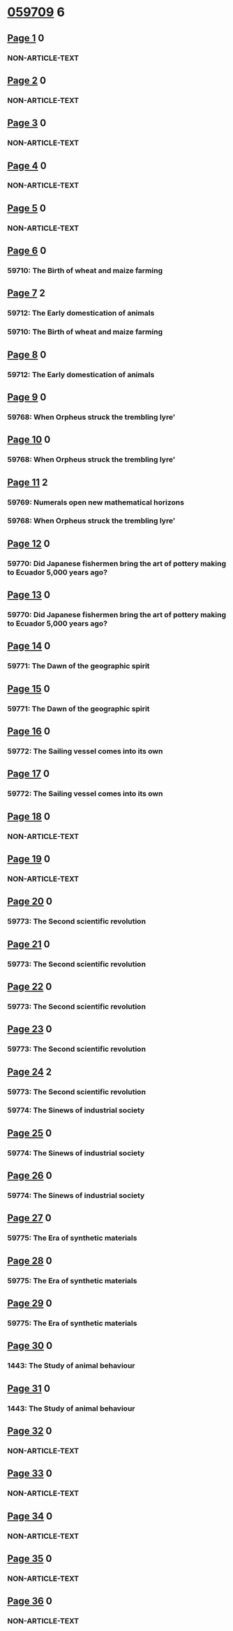 # [059709](https://demo.humlab.umu.se/courier/059709eng.pdf) 6
## [Page 1](https://demo.humlab.umu.se/courier/059709eng.pdf#page=1) 0
### NON-ARTICLE-TEXT
## [Page 2](https://demo.humlab.umu.se/courier/059709eng.pdf#page=2) 0
### NON-ARTICLE-TEXT
## [Page 3](https://demo.humlab.umu.se/courier/059709eng.pdf#page=3) 0
### NON-ARTICLE-TEXT
## [Page 4](https://demo.humlab.umu.se/courier/059709eng.pdf#page=4) 0
### NON-ARTICLE-TEXT
## [Page 5](https://demo.humlab.umu.se/courier/059709eng.pdf#page=5) 0
### NON-ARTICLE-TEXT
## [Page 6](https://demo.humlab.umu.se/courier/059709eng.pdf#page=6) 0
### 59710: The Birth of wheat and maize farming
## [Page 7](https://demo.humlab.umu.se/courier/059709eng.pdf#page=7) 2
### 59712: The Early domestication of animals
### 59710: The Birth of wheat and maize farming
## [Page 8](https://demo.humlab.umu.se/courier/059709eng.pdf#page=8) 0
### 59712: The Early domestication of animals
## [Page 9](https://demo.humlab.umu.se/courier/059709eng.pdf#page=9) 0
### 59768: When Orpheus struck the trembling lyre'
## [Page 10](https://demo.humlab.umu.se/courier/059709eng.pdf#page=10) 0
### 59768: When Orpheus struck the trembling lyre'
## [Page 11](https://demo.humlab.umu.se/courier/059709eng.pdf#page=11) 2
### 59769: Numerals open new mathematical horizons
### 59768: When Orpheus struck the trembling lyre'
## [Page 12](https://demo.humlab.umu.se/courier/059709eng.pdf#page=12) 0
### 59770: Did Japanese fishermen bring the art of pottery making to Ecuador 5,000 years ago?
## [Page 13](https://demo.humlab.umu.se/courier/059709eng.pdf#page=13) 0
### 59770: Did Japanese fishermen bring the art of pottery making to Ecuador 5,000 years ago?
## [Page 14](https://demo.humlab.umu.se/courier/059709eng.pdf#page=14) 0
### 59771: The Dawn of the geographic spirit
## [Page 15](https://demo.humlab.umu.se/courier/059709eng.pdf#page=15) 0
### 59771: The Dawn of the geographic spirit
## [Page 16](https://demo.humlab.umu.se/courier/059709eng.pdf#page=16) 0
### 59772: The Sailing vessel comes into its own
## [Page 17](https://demo.humlab.umu.se/courier/059709eng.pdf#page=17) 0
### 59772: The Sailing vessel comes into its own
## [Page 18](https://demo.humlab.umu.se/courier/059709eng.pdf#page=18) 0
### NON-ARTICLE-TEXT
## [Page 19](https://demo.humlab.umu.se/courier/059709eng.pdf#page=19) 0
### NON-ARTICLE-TEXT
## [Page 20](https://demo.humlab.umu.se/courier/059709eng.pdf#page=20) 0
### 59773: The Second scientific revolution
## [Page 21](https://demo.humlab.umu.se/courier/059709eng.pdf#page=21) 0
### 59773: The Second scientific revolution
## [Page 22](https://demo.humlab.umu.se/courier/059709eng.pdf#page=22) 0
### 59773: The Second scientific revolution
## [Page 23](https://demo.humlab.umu.se/courier/059709eng.pdf#page=23) 0
### 59773: The Second scientific revolution
## [Page 24](https://demo.humlab.umu.se/courier/059709eng.pdf#page=24) 2
### 59773: The Second scientific revolution
### 59774: The Sinews of industrial society
## [Page 25](https://demo.humlab.umu.se/courier/059709eng.pdf#page=25) 0
### 59774: The Sinews of industrial society
## [Page 26](https://demo.humlab.umu.se/courier/059709eng.pdf#page=26) 0
### 59774: The Sinews of industrial society
## [Page 27](https://demo.humlab.umu.se/courier/059709eng.pdf#page=27) 0
### 59775: The Era of synthetic materials
## [Page 28](https://demo.humlab.umu.se/courier/059709eng.pdf#page=28) 0
### 59775: The Era of synthetic materials
## [Page 29](https://demo.humlab.umu.se/courier/059709eng.pdf#page=29) 0
### 59775: The Era of synthetic materials
## [Page 30](https://demo.humlab.umu.se/courier/059709eng.pdf#page=30) 0
### 1443: The Study of animal behaviour
## [Page 31](https://demo.humlab.umu.se/courier/059709eng.pdf#page=31) 0
### 1443: The Study of animal behaviour
## [Page 32](https://demo.humlab.umu.se/courier/059709eng.pdf#page=32) 0
### NON-ARTICLE-TEXT
## [Page 33](https://demo.humlab.umu.se/courier/059709eng.pdf#page=33) 0
### NON-ARTICLE-TEXT
## [Page 34](https://demo.humlab.umu.se/courier/059709eng.pdf#page=34) 0
### NON-ARTICLE-TEXT
## [Page 35](https://demo.humlab.umu.se/courier/059709eng.pdf#page=35) 0
### NON-ARTICLE-TEXT
## [Page 36](https://demo.humlab.umu.se/courier/059709eng.pdf#page=36) 0
### NON-ARTICLE-TEXT
